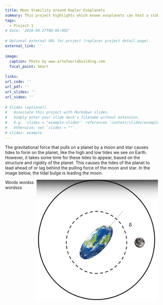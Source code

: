 ```yaml
---
title: Moon Stability around Kepler Exoplanets
summary: This project highlights which known exoplanets can host a stable moon for significant time periods.
tags:
  - Project 1
# date: '2016-04-27T00:00:00Z'

# Optional external URL for project (replaces project detail page).
external_link: ''

image:
  caption: Photo by www.artofworldbuilding.com
  focal_point: Smart

links:
url_code: ''
url_pdf: ''
url_slides: ''
url_video: ''

# Slides (optional).
#   Associate this project with Markdown slides.
#   Simply enter your slide deck's filename without extension.
#   E.g. `slides = "example-slides"` references `content/slides/example-slides.md`.
#   Otherwise, set `slides = ""`.
# slides: example
---
```


The gravitational force that pulls on a planet by a moon and star causes tides to form on the planet, like the high and low tides we see on Earth. However, it takes some time for these tides to appear, based on the structure and rigidity of the planet. This causes the tides of the planet to lead ahead of or lag behind the pulling force of the moon and star. In the image below, the tidal bulge is leading the moon.

Words 
<img style="float: right;" src="./TidalLag.png" width="400" height="400"> wordss
wordsss
